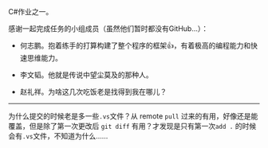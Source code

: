 C#作业之一。

感谢一起完成任务的小组成员（虽然他们暂时都没有GitHub...）：

- 何志鹏。抱着练手的打算构建了整个程序的框架:+1:，有着极高的编程能力和快速思维能力。

- 李文韬。他就是传说中望尘莫及的那种人。

- 赵礼祥。为啥这几次吃饭老是找得到我在哪儿？

---

为什么提交的时候老是多一些`.vs`文件？从 remote `pull` 过来的有用，好像还是能覆盖，但是除了第一次更改后 `git diff` 有用？才发现是只有第一次`add .` 的时候会有`.vs`文件，不知道为什么……



